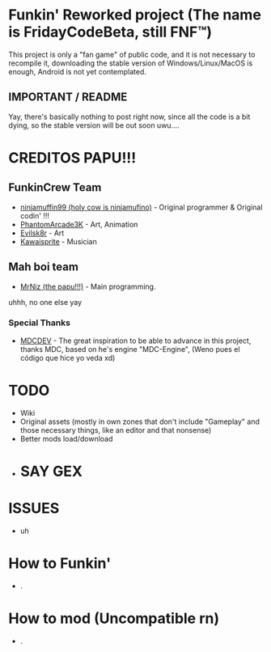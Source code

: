 # Funkin' Reworked project (The name is FridayCodeBeta, still FNF™)
This project is only a "fan game" of public code, and it is not necessary to recompile it, downloading the stable version of Windows/Linux/MacOS is enough, Android is not yet contemplated.
## IMPORTANT / README
Yay, there's basically nothing to post right now, since all the code is a bit dying, so the stable version will be out soon uwu....
# CREDITOS PAPU!!!
## FunkinCrew Team
- [ninjamuffin99 (holy cow is ninjamufino)](https://twitter.com/ninja_muffin99) - Original programmer & Original codin' !!!
- [PhantomArcade3K](https://twitter.com/phantomarcade3k) - Art, Animation
- [Evilsk8r](https://twitter.com/evilsk8r) - Art
- [Kawaisprite](https://twitter.com/kawaisprite) - Musician
## Mah boi team
- [MrNiz (the papu!!!)](https://twitter.com/mrnizekisde) - Main programming. 

uhhh, no one else yay
### Special Thanks
- [MDCDEV](https://x.com/@mdc_dev) - The great inspiration to be able to advance in this project, thanks MDC, based on he's engine "MDC-Engine", (Weno pues el código que hice yo veda xd)
# TODO
- Wiki
- Original assets (mostly in own zones that don't include "Gameplay" and those necessary things, like an editor and that nonsense)
- Better mods load/download
- # SAY GEX
# ISSUES
- uh
# How to Funkin'
- .
# How to mod (Uncompatible rn)
- .
